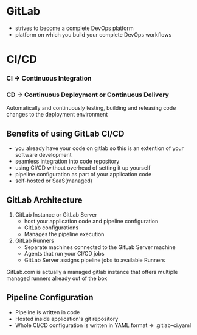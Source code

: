# GitLab
- strives to become a complete DevOps platform
- platform on which you build your complete DevOps workflows

# CI/CD
### CI -> Continuous Integration
### CD -> Continuous Deployment or Continuous Delivery  
Automatically and continuously testing, building and releasing code changes to the deployment environment

## Benefits of using GitLab CI/CD
- you already have your code on gitlab so this is an extention of your software development
- seamless integration into code repository
- using CI/CD without overhead of setting it up yourself 
- pipeline configuration as part of your application code
- self-hosted or SaaS(managed)

## GitLab Architecture
1. GitLab Instance or GitLab Server
    - host your application code and pipeline configuration
    - GitLab configurations
    - Manages the pipeline execution 
2. GitLab Runners 
    - Separate machines connected to the GitLab Server machine
    - Agents that run your CI/CD jobs
    - GitLab Server assigns pipeline jobs to available Runners 

GitLab.com is actually a managed gitlab instance that offers multiple managed runners already out of the box  

## Pipeline Configuration 
- Pipeline is written in code
- Hosted inside application's git repository
- Whole CI/CD configuration is written in YAML format -> .gitlab-ci.yaml

